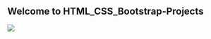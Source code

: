 ## Welcome to HTML_CSS_Bootstrap-Projects

<img align="center" src="https://www.microtechits.com/images/courses/HTML-CSS-BOOTSTRAP-course-training-kolkata/HTML-CSS-BOOTSTRAP-course.png" >

